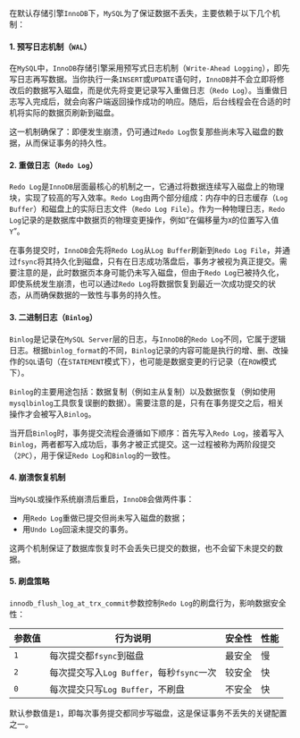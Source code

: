 在默认存储引擎`InnoDB`下，`MySQL`为了保证数据不丢失，主要依赖于以下几个机制：

#### 1. 预写日志机制（`WAL`）

在`MySQL`中，`InnoDB`存储引擎采用预写式日志机制（`Write-Ahead Logging`），即先写日志再写数据。当你执行一条`INSERT`或`UPDATE`语句时，`InnoDB`并不会立即将修改后的数据写入磁盘，而是优先将变更记录写入重做日志（`Redo Log`）。当重做日志写入完成后，就会向客户端返回操作成功的响应。随后，后台线程会在合适的时机将实际的数据页刷新到磁盘。

这一机制确保了：即便发生崩溃，仍可通过`Redo Log`恢复那些尚未写入磁盘的数据，从而保证事务的持久性。

#### 2. 重做日志（`Redo Log`）

`Redo Log`是`InnoDB`层面最核心的机制之一，它通过将数据连续写入磁盘上的物理块，实现了较高的写入效率。`Redo Log`由两个部分组成：内存中的日志缓存（`Log Buffer`）和磁盘上的实际日志文件（`Redo Log File`）。作为一种物理日志，`Redo Log`记录的是数据库中数据页的物理变更操作，例如“在偏移量为`X`的位置写入值`Y`”。

在事务提交时，`InnoDB`会先将`Redo Log`从`Log Buffer`刷新到`Redo Log File`，并通过`fsync`将其持久化到磁盘，只有在日志成功落盘后，事务才被视为真正提交。需要注意的是，此时数据页本身可能仍未写入磁盘，但由于`Redo Log`已被持久化，即使系统发生崩溃，也可以通过`Redo Log`将数据恢复到最近一次成功提交的状态，从而确保数据的一致性与事务的持久性。

#### 3. 二进制日志（`Binlog`）

`Binlog`是记录在`MySQL Server`层的日志，与`InnoDB`的`Redo Log`不同，它属于逻辑日志。根据`binlog_format`的不同，`Binlog`记录的内容可能是执行的增、删、改操作的`SQL`语句（在`STATEMENT`模式下），也可能是数据变更的行记录（在`ROW`模式下）。

`Binlog`的主要用途包括：数据复制（例如主从复制）以及数据恢复（例如使用`mysqlbinlog`工具恢复误删的数据）。需要注意的是，只有在事务提交之后，相关操作才会被写入`Binlog`。

当开启`Binlog`时，事务提交流程会遵循如下顺序：首先写入`Redo Log`，接着写入`Binlog`，两者都写入成功后，事务才被正式提交。这一过程被称为两阶段提交（`2PC`），用于保证`Redo Log`和`Binlog`的一致性。

#### 4. 崩溃恢复机制

当`MySQL`或操作系统崩溃后重启，`InnoDB`会做两件事：

- 用`Redo Log`重做已提交但尚未写入磁盘的数据；
- 用`Undo Log`回滚未提交的事务。

这两个机制保证了数据库恢复时不会丢失已提交的数据，也不会留下未提交的数据。

#### 5. 刷盘策略

`innodb_flush_log_at_trx_commit`参数控制`Redo Log`的刷盘行为，影响数据安全性：

| 参数值 | 行为说明                                  | 安全性 | 性能 |
| ------ | ----------------------------------------- | ------ | ---- |
| `1`    | 每次提交都`fsync`到磁盘                   | 最安全 | 慢   |
| `2`    | 每次提交写入`Log Buffer`，每秒`fsync`一次 | 较安全 | 快   |
| `0`    | 每次提交只写`Log Buffer`，不刷盘          | 不安全 | 快   |

默认参数值是`1`，即每次事务提交都同步写磁盘，这是保证事务不丢失的关键配置之一。